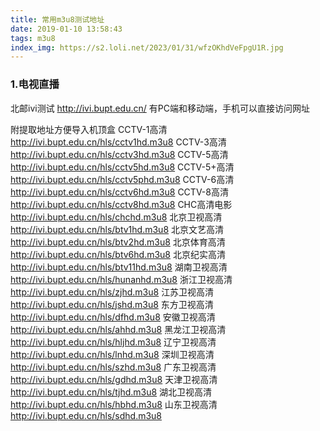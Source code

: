 ```yaml
---
title: 常用m3u8测试地址
date: 2019-01-10 13:58:43
tags: m3u8
index_img: https://s2.loli.net/2023/01/31/wfzOKhdVeFpgU1R.jpg
---
```


### 1.电视直播
北邮ivi测试 http://ivi.bupt.edu.cn/  有PC端和移动端，手机可以直接访问网址

附提取地址方便导入机顶盒
CCTV-1高清
http://ivi.bupt.edu.cn/hls/cctv1hd.m3u8
CCTV-3高清
http://ivi.bupt.edu.cn/hls/cctv3hd.m3u8
CCTV-5高清
http://ivi.bupt.edu.cn/hls/cctv5hd.m3u8
CCTV-5+高清
http://ivi.bupt.edu.cn/hls/cctv5phd.m3u8
CCTV-6高清
http://ivi.bupt.edu.cn/hls/cctv6hd.m3u8
CCTV-8高清
http://ivi.bupt.edu.cn/hls/cctv8hd.m3u8
CHC高清电影
http://ivi.bupt.edu.cn/hls/chchd.m3u8
北京卫视高清
http://ivi.bupt.edu.cn/hls/btv1hd.m3u8
北京文艺高清
http://ivi.bupt.edu.cn/hls/btv2hd.m3u8
北京体育高清
http://ivi.bupt.edu.cn/hls/btv6hd.m3u8
北京纪实高清
http://ivi.bupt.edu.cn/hls/btv11hd.m3u8
湖南卫视高清
http://ivi.bupt.edu.cn/hls/hunanhd.m3u8
浙江卫视高清
http://ivi.bupt.edu.cn/hls/zjhd.m3u8
江苏卫视高清
http://ivi.bupt.edu.cn/hls/jshd.m3u8
东方卫视高清
http://ivi.bupt.edu.cn/hls/dfhd.m3u8
安徽卫视高清
http://ivi.bupt.edu.cn/hls/ahhd.m3u8
黑龙江卫视高清
http://ivi.bupt.edu.cn/hls/hljhd.m3u8
辽宁卫视高清
http://ivi.bupt.edu.cn/hls/lnhd.m3u8
深圳卫视高清
http://ivi.bupt.edu.cn/hls/szhd.m3u8
广东卫视高清
http://ivi.bupt.edu.cn/hls/gdhd.m3u8
天津卫视高清
http://ivi.bupt.edu.cn/hls/tjhd.m3u8
湖北卫视高清
http://ivi.bupt.edu.cn/hls/hbhd.m3u8
山东卫视高清
http://ivi.bupt.edu.cn/hls/sdhd.m3u8